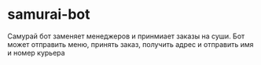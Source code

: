 # samurai-bot
Самурай бот заменяет менеджеров и принмиает заказы на суши.
Бот может отправить меню, принять заказ, получить адрес и отправить имя и номер курьера

